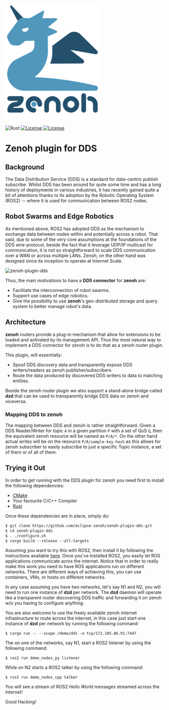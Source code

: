 ![zenoh banner](./zenoh-dragon.png)

![Rust](https://github.com/eclipse-zenoh/zenoh-plugin-dds/workflows/Rust/badge.svg)
[![License](https://img.shields.io/badge/License-EPL%202.0-blue)](https://choosealicense.com/licenses/epl-2.0/)
[![License](https://img.shields.io/badge/License-Apache%202.0-blue.svg)](https://opensource.org/licenses/Apache-2.0)

# Zenoh plugin for DDS

## Background
The Data Distribution Service (DDS) is a standard for data-centric publish subscribe. Whilst DDS has been around for quite some time and has a long history of deployments in various industries, it has recently gained quite a bit of attentions thanks to its adoption by the Robotic Operating System (ROS2) -- where it is used for communication between ROS2 nodes.

## Robot Swarms and Edge Robotics
As mentioned above, ROS2 has adopted DDS as the mechanism to exchange data between nodes within and potentially across a robot. That said, due to some of the very core assumptions at the foundations of the DDS wire-protocol, beside the fact that it  leverage UDP/IP multicast for communication,  it is not so straightforward to scale DDS communication over a WAN or across multiple LANs.  Zenoh, on the other hand was designed since its inception to operate at Internet Scale.

![zenoh-plugin-dds](http://zenoh.io/img/wiki/zenoh-plugin-dds.png)

Thus, the main motivations to have a **DDS connector** for **zenoh** are:

- Facilitate the interconnection of robot swarms.
- Support use cases of edge robotics.
- Give the possibility to use **zenoh**'s geo-distributed storage and query system to better manage robot's data.

## Architecture
**zenoh** routers provide a plug-in mechanism that allow for extensions to be loaded and activated by its management API. Thus the most natural way to implement a DDS connector for zenoh is to do that as a zenoh router plugin.

This plugin, will essentially:

- Spoof DDS discovery data and transparently expose DDS writers/readers as zenoh publisher/subscribers
- Route the data produced by discovered DDS writers to data to matching entities.
 
Beside the zenoh router plugin we also support a stand-alone bridge called **dzd** that can be used to transparently bridge DDS data on zenoh and viceversa.

### Mapping DDS to zenoh
The mapping between DDS and zenoh is rather straightforward. Given a DDS Reader/Writer for topic ```A``` in a given partition ```P``` with a set of QoS ```Q```, then the equivalent zenoh resource will be named as ```P/A/*```. On the other hand actual writes will be on the resource ```P/A/sample-key-hash``` as this allows for zenoh subscriber to easily subscribe to just a specific Topic instance, a set of them or of all of them.


## Trying it Out
In order to get running with the DDS plugin for zenoh you need first to install the following dependencies:

- [CMake](https://cmake.org/download/)
- Your favourite C/C++ Compiler
- [Rust](https://www.rust-lang.org/tools/install)

Once these dependencies are in place, simply do:

```
$ git clone https://github.com/eclipse-zenoh/zenoh-plugin-dds.git
$ cd zenoh-plugin-dds
$ . ./configure.sh
$ cargo build --release --all-targets
```

Assuming you want to try this with ROS2, then install it by following the instructions available [here](https://index.ros.org/doc/ros2/Installation/Foxy/).
Once you've installed ROS2, you easily let ROS applications communicate acros the internet. Notice that in order
to really make this work you need to have ROS applications run on different networks. There are different ways of achieving this,
you can use containers, VMs, or hosts on different networks.

In any case assuming you have two networks, let's say N1 and N2, you will need to run one instance of **dzd** per network.
The **dzd** daemon will operate like a transparent router discovering DDS traffic and forwarding it on zenoh w/o you having to
configure anything.

You are also welcome to use the freely available zenoh internet infrastructure to route across the internet, in this case
just start one instance of **dzd** per network by running the following command:

```
$ cargo run -- --scope /demo/dds -e tcp/172.105.86.91:7447
```

The on one of the networks, say N1, start a ROS2 listener by using the following command:
```
$ ros2 run demo_nodes_py listener
```

While on N2 starts a ROS2 talker by using the following command:
```
$ ros2 run demo_nodes_cpp talker
```

You will see a stream of ROS2 *Hello World* messages streamed across the internet!

Good Hacking!
